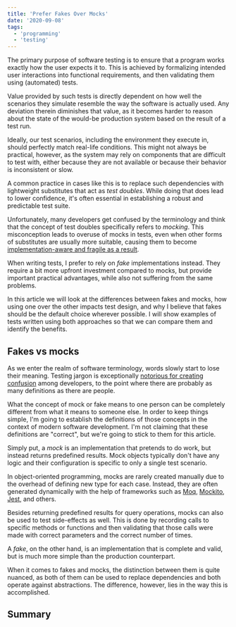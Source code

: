 ```yaml
---
title: 'Prefer Fakes Over Mocks'
date: '2020-09-08'
tags:
  - 'programming'
  - 'testing'
---
```


The primary purpose of software testing is to ensure that a program works exactly how the user expects it to. This is achieved by formalizing intended user interactions into functional requirements, and then validating them using (automated) tests.

Value provided by such tests is directly dependent on how well the scenarios they simulate resemble the way the software is actually used. Any deviation therein diminishes that value, as it becomes harder to reason about the state of the would-be production system based on the result of a test run.

Ideally, our test scenarios, including the environment they execute in, should perfectly match real-life conditions. This might not always be practical, however, as the system may rely on components that are difficult to test with, either because they are not available or because their behavior is inconsistent or slow.

A common practice in cases like this is to replace such dependencies with lightweight substitutes that act as _test doubles_. While doing that does lead to lower confidence, it's often essential in establishing a robust and predictable test suite.

Unfortunately, many developers get confused by the terminology and think that the concept of test doubles specifically refers to _mocking_. This misconception leads to overuse of mocks in tests, even when other forms of substitutes are usually more suitable, causing them to become [implementation-aware and fragile as a result](/blog/unit-testing-is-overrated).

When writing tests, I prefer to rely on _fake_ implementations instead. They require a bit more upfront investment compared to mocks, but provide important practical advantages, while also not suffering from the same problems.

In this article we will look at the differences between fakes and mocks, how using one over the other impacts test design, and why I believe that fakes should be the default choice wherever possible. I will show examples of tests written using both approaches so that we can compare them and identify the benefits.

## Fakes vs mocks

As we enter the realm of software terminology, words slowly start to lose their meaning. Testing jargon is exceptionally [notorious for creating confusion](https://stackoverflow.com/questions/346372/whats-the-difference-between-faking-mocking-and-stubbing) among developers, to the point where there are probably as many definitions as there are people.

What the concept of mock or fake means to one person can be completely different from what it means to someone else. In order to keep things simple, I'm going to establish the definitions of those concepts in the context of modern software development. I'm not claiming that these definitions are "correct", but we're going to stick to them for this article.

Simply put, a _mock_ is an implementation that pretends to do work, but instead returns predefined results. Mock objects typically don't have any logic and their configuration is specific to only a single test scenario.

In object-oriented programming, mocks are rarely created manually due to the overhead of defining new type for each case. Instead, they are often generated dynamically with the help of frameworks such as [Moq](https://github.com/moq/moq4), [Mockito](https://github.com/mockito/mockito), [Jest](https://github.com/facebook/jest), and others.

Besides returning predefined results for query operations, mocks can also be used to test side-effects as well. This is done by recording calls to specific methods or functions and then validating that those calls were made with correct parameters and the correct number of times.

A _fake_, on the other hand, is an implementation that is complete and valid, but is much more simple than the production counterpart.

When it comes to fakes and mocks, the distinction between them is quite nuanced, as both of them can be used to replace dependencies and both operate against abstractions. The difference, however, lies in the way this is accomplished.

## Summary

